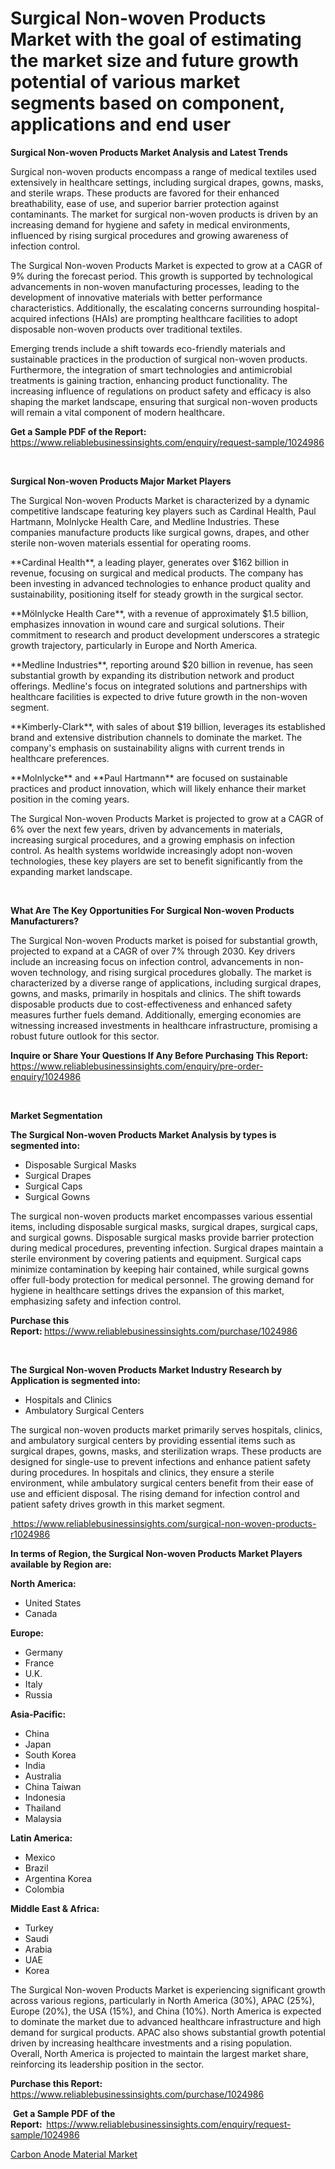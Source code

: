 <p><h1>Surgical Non-woven Products Market with the goal of estimating the market size and future growth potential of various market segments based on component, applications and end user</h1></p><p><strong>Surgical Non-woven Products Market Analysis and Latest Trends</strong></p>
<p><p>Surgical non-woven products encompass a range of medical textiles used extensively in healthcare settings, including surgical drapes, gowns, masks, and sterile wraps. These products are favored for their enhanced breathability, ease of use, and superior barrier protection against contaminants. The market for surgical non-woven products is driven by an increasing demand for hygiene and safety in medical environments, influenced by rising surgical procedures and growing awareness of infection control.</p><p>The Surgical Non-woven Products Market is expected to grow at a CAGR of 9% during the forecast period. This growth is supported by technological advancements in non-woven manufacturing processes, leading to the development of innovative materials with better performance characteristics. Additionally, the escalating concerns surrounding hospital-acquired infections (HAIs) are prompting healthcare facilities to adopt disposable non-woven products over traditional textiles.</p><p>Emerging trends include a shift towards eco-friendly materials and sustainable practices in the production of surgical non-woven products. Furthermore, the integration of smart technologies and antimicrobial treatments is gaining traction, enhancing product functionality. The increasing influence of regulations on product safety and efficacy is also shaping the market landscape, ensuring that surgical non-woven products will remain a vital component of modern healthcare.</p></p>
<p><strong>Get a Sample PDF of the Report:&nbsp;</strong> <a href="https://www.reliablebusinessinsights.com/enquiry/request-sample/1024986?utm_campaign=3043&utm_medium=2&utm_source=Github&utm_content=ia&utm_term=22032025&utm_id=surgical-non-woven-products">https://www.reliablebusinessinsights.com/enquiry/request-sample/1024986</a></p>
<p>&nbsp;</p>
<p><strong>Surgical Non-woven Products Major Market Players</strong></p>
<p><p>The Surgical Non-woven Products Market is characterized by a dynamic competitive landscape featuring key players such as Cardinal Health, Paul Hartmann, Molnlycke Health Care, and Medline Industries. These companies manufacture products like surgical gowns, drapes, and other sterile non-woven materials essential for operating rooms.</p><p>**Cardinal Health**, a leading player, generates over $162 billion in revenue, focusing on surgical and medical products. The company has been investing in advanced technologies to enhance product quality and sustainability, positioning itself for steady growth in the surgical sector.</p><p>**Mölnlycke Health Care**, with a revenue of approximately $1.5 billion, emphasizes innovation in wound care and surgical solutions. Their commitment to research and product development underscores a strategic growth trajectory, particularly in Europe and North America.</p><p>**Medline Industries**, reporting around $20 billion in revenue, has seen substantial growth by expanding its distribution network and product offerings. Medline's focus on integrated solutions and partnerships with healthcare facilities is expected to drive future growth in the non-woven segment.</p><p>**Kimberly-Clark**, with sales of about $19 billion, leverages its established brand and extensive distribution channels to dominate the market. The company's emphasis on sustainability aligns with current trends in healthcare preferences.</p><p>**Molnlycke** and **Paul Hartmann** are focused on sustainable practices and product innovation, which will likely enhance their market position in the coming years.</p><p>The Surgical Non-woven Products Market is projected to grow at a CAGR of 6% over the next few years, driven by advancements in materials, increasing surgical procedures, and a growing emphasis on infection control. As health systems worldwide increasingly adopt non-woven technologies, these key players are set to benefit significantly from the expanding market landscape.</p></p>
<p>&nbsp;</p>
<p><strong>What Are The Key Opportunities For Surgical Non-woven Products Manufacturers?</strong></p>
<p><p>The Surgical Non-woven Products market is poised for substantial growth, projected to expand at a CAGR of over 7% through 2030. Key drivers include an increasing focus on infection control, advancements in non-woven technology, and rising surgical procedures globally. The market is characterized by a diverse range of applications, including surgical drapes, gowns, and masks, primarily in hospitals and clinics. The shift towards disposable products due to cost-effectiveness and enhanced safety measures further fuels demand. Additionally, emerging economies are witnessing increased investments in healthcare infrastructure, promising a robust future outlook for this sector.</p></p>
<p><strong>Inquire or Share Your Questions If Any Before Purchasing This Report:</strong> <a href="https://www.reliablebusinessinsights.com/enquiry/pre-order-enquiry/1024986?utm_campaign=3043&utm_medium=2&utm_source=Github&utm_content=ia&utm_term=22032025&utm_id=surgical-non-woven-products">https://www.reliablebusinessinsights.com/enquiry/pre-order-enquiry/1024986</a></p>
<p>&nbsp;</p>
<p><strong>Market Segmentation</strong></p>
<p><strong>The Surgical Non-woven Products Market Analysis by types is segmented into:</strong></p>
<p><ul><li>Disposable Surgical Masks</li><li>Surgical Drapes</li><li>Surgical Caps</li><li>Surgical Gowns</li></ul></p>
<p><p>The surgical non-woven products market encompasses various essential items, including disposable surgical masks, surgical drapes, surgical caps, and surgical gowns. Disposable surgical masks provide barrier protection during medical procedures, preventing infection. Surgical drapes maintain a sterile environment by covering patients and equipment. Surgical caps minimize contamination by keeping hair contained, while surgical gowns offer full-body protection for medical personnel. The growing demand for hygiene in healthcare settings drives the expansion of this market, emphasizing safety and infection control.</p></p>
<p><strong>Purchase this Report:&nbsp;</strong><a href="https://www.reliablebusinessinsights.com/purchase/1024986?utm_campaign=3043&utm_medium=2&utm_source=Github&utm_content=ia&utm_term=22032025&utm_id=surgical-non-woven-products">https://www.reliablebusinessinsights.com/purchase/1024986</a></p>
<p>&nbsp;</p>
<p><strong>The Surgical Non-woven Products Market Industry Research by Application is segmented into:</strong></p>
<p><ul><li>Hospitals and Clinics</li><li>Ambulatory Surgical Centers</li></ul></p>
<p><p>The surgical non-woven products market primarily serves hospitals, clinics, and ambulatory surgical centers by providing essential items such as surgical drapes, gowns, masks, and sterilization wraps. These products are designed for single-use to prevent infections and enhance patient safety during procedures. In hospitals and clinics, they ensure a sterile environment, while ambulatory surgical centers benefit from their ease of use and efficient disposal. The rising demand for infection control and patient safety drives growth in this market segment.</p></p>
<p><a href="https://www.reliablebusinessinsights.com/surgical-non-woven-products-r1024986?utm_campaign=3043&utm_medium=2&utm_source=Github&utm_content=ia&utm_term=22032025&utm_id=surgical-non-woven-products">&nbsp;https://www.reliablebusinessinsights.com/surgical-non-woven-products-r1024986</a></p>
<p><strong>In terms of Region, the Surgical Non-woven Products Market Players available by Region are:</strong></p>
<p>
    <p> <strong> North America: </strong>
        <ul>
            <li>United States</li>
            <li>Canada</li>
        </ul>
        </p> 
    <p> <strong> Europe: </strong>
        <ul>
            <li>Germany</li>
            <li>France</li>
            <li>U.K.</li>
            <li>Italy</li>
            <li>Russia</li>
        </ul>
        </p> 
    <p> <strong> Asia-Pacific: </strong>
        <ul>
            <li>China</li>
            <li>Japan</li>
            <li>South Korea</li>
            <li>India</li>
            <li>Australia</li>
            <li>China Taiwan</li>
            <li>Indonesia</li>
            <li>Thailand</li>
            <li>Malaysia</li>
        </ul>
        </p> 
    <p> <strong> Latin America: </strong>
        <ul>
            <li>Mexico</li>
            <li>Brazil</li>
            <li>Argentina Korea</li>
            <li>Colombia</li>
        </ul>
        </p> 
    <p> <strong> Middle East & Africa: </strong>
        <ul>
            <li>Turkey</li>
            <li>Saudi</li>
            <li>Arabia</li>
            <li>UAE</li>
            <li>Korea</li>
        </ul>
    </p>
    </p>
<p><p>The Surgical Non-woven Products Market is experiencing significant growth across various regions, particularly in North America (30%), APAC (25%), Europe (20%), the USA (15%), and China (10%). North America is expected to dominate the market due to advanced healthcare infrastructure and high demand for surgical products. APAC also shows substantial growth potential driven by increasing healthcare investments and a rising population. Overall, North America is projected to maintain the largest market share, reinforcing its leadership position in the sector.</p></p>
<p><strong>Purchase this Report: </strong><a href="https://www.reliablebusinessinsights.com/purchase/1024986?utm_campaign=3043&utm_medium=2&utm_source=Github&utm_content=ia&utm_term=22032025&utm_id=surgical-non-woven-products">https://www.reliablebusinessinsights.com/purchase/1024986</a></p>
<p>&nbsp;<strong>Get a Sample PDF of the Report:&nbsp;&nbsp;</strong><a href="https://www.reliablebusinessinsights.com/enquiry/request-sample/1024986?utm_campaign=3043&utm_medium=2&utm_source=Github&utm_content=ia&utm_term=22032025&utm_id=surgical-non-woven-products">https://www.reliablebusinessinsights.com/enquiry/request-sample/1024986</a></p>
<p><strong></strong></p>
<p><p><a href="https://github.com/hannajuana198484/Market-Research-Report-List-1/blob/main/carbon-anode-material-market.md?utm_campaign=3043&utm_medium=2&utm_source=Github&utm_content=ia&utm_term=22032025&utm_id=surgical-non-woven-products">Carbon Anode Material Market</a></p></p>